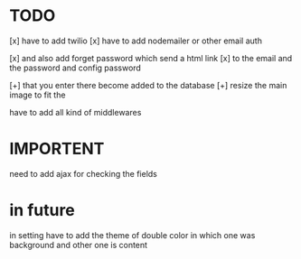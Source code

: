 

# TODO

[x] have to add twilio
[x] have to add nodemailer or other email auth

[x] and also add forget password which send a html link
[x] to the email and the password and config password

[+] that you enter there become added to the database
[+] resize the main image to fit the 

have to add all kind of middlewares

# IMPORTENT
need to add ajax for checking the fields

# in future

in setting have to add the theme of double color in which
one was background and other one is content